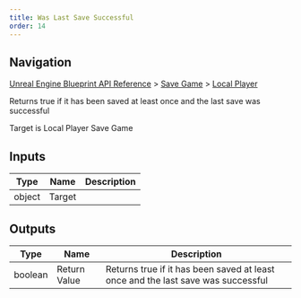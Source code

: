 ```yaml
---
title: Was Last Save Successful
order: 14
---
```

## Navigation

[Unreal Engine Blueprint API Reference](https://dev.epicgames.com/documentation/en-us/unreal-engine/BlueprintAPI) > [Save Game](https://dev.epicgames.com/documentation/en-us/unreal-engine/BlueprintAPI/SaveGame) > [Local Player](https://dev.epicgames.com/documentation/en-us/unreal-engine/BlueprintAPI/SaveGame/LocalPlayer)

Returns true if it has been saved at least once and the last save was successful

Target is Local Player Save Game

## Inputs

| Type | Name | Description |
| --- | --- | --- |
| object | Target |  |

## Outputs

| Type | Name | Description |
| --- | --- | --- |
| boolean | Return Value | Returns true if it has been saved at least once and the last save was successful |
